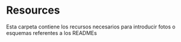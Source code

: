 # Resources

Esta carpeta contiene los recursos necesarios para introducir fotos o esquemas referentes a los READMEs
